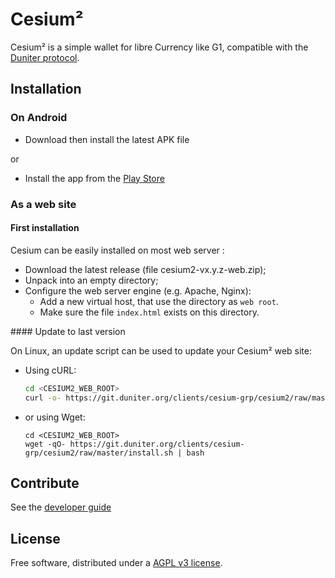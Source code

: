# Cesium²

Cesium² is a simple wallet for libre Currency like G1, compatible with the [Duniter protocol](https://git.duniter.org/nodes/typescript/duniter/blob/dev/doc/Protocol.md).

## Installation

### On Android

 - Download then install the latest APK file

or 

- Install the app from the [Play Store](https://play.google.com/store/apps/details?id=fr.duniter.cesium2) 


### As a web site

#### First installation

Cesium can be easily installed on most web server :

 - Download the latest release (file cesium2-vx.y.z-web.zip);
 - Unpack into an empty directory;
 - Configure the web server engine (e.g. Apache, Nginx):
   - Add a new virtual host, that use the directory as `web root`.
   - Make sure the file `index.html` exists on this directory.

#### Update to last version

On Linux, an update script can be used to update your Cesium² web site:
 - Using cURL:
    ```bash
    cd <CESIUM2_WEB_ROOT>
    curl -o- https://git.duniter.org/clients/cesium-grp/cesium2/raw/master/install.sh | bash
    ```

 - or using Wget:

    ```
    cd <CESIUM2_WEB_ROOT>
    wget -qO- https://git.duniter.org/clients/cesium-grp/cesium2/raw/master/install.sh | bash
    ```

## Contribute

See the [developer guide](./doc/Building_from_sources.md)

## License

Free software, distributed under a [AGPL v3 license](./LICENSE).
